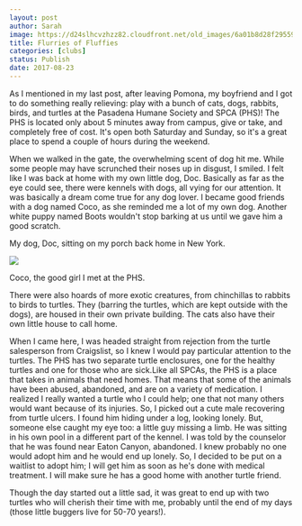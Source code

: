 ```yaml
---
layout: post
author: Sarah
image: https://d24slhcvzhzz82.cloudfront.net/old_images/6a01b8d28f2955970c01b7c90f5b43970b-pi.jpg
title: Flurries of Fluffies
categories: [clubs]
status: Publish
date: 2017-08-23
---
```


As I mentioned in my last post, after leaving Pomona, my boyfriend and I got to do something really relieving: play with a bunch of cats, dogs, rabbits, birds, and turtles at the Pasadena Humane Society and SPCA (PHS)! The PHS is located only about 5 minutes away from campus, give or take, and completely free of cost. It's open both Saturday and Sunday, so it's a great place to spend a couple of hours during the weekend.

When we walked in the gate, the overwhelming scent of dog hit me. While some people may have scrunched their noses up in disgust, I smiled. I felt like I was back at home with my own little dog, Doc. Basically as far as the eye could see, there were kennels with dogs, all vying for our attention. It was basically a dream come true for any dog lover. I became good friends with a dog named Coco, as she reminded me a lot of my own dog. Another white puppy named Boots wouldn't stop barking at us until we gave him a good scratch.

My dog, Doc, sitting on my porch back home in New York.


![](https://d24slhcvzhzz82.cloudfront.net/old_images/6a01b8d28f2955970c01b7c90f5b5d970b-pi.jpg)

Coco, the good girl I met at the PHS.

There were also hoards of more exotic creatures, from chinchillas to rabbits to birds to turtles. They (barring the turtles, which are kept outside with the dogs), are housed in their own private building. The cats also have their own little house to call home.

When I came here, I was headed straight from rejection from the turtle salesperson from Craigslist, so I knew I would pay particular attention to the turtles. The PHS has two separate turtle enclosures, one for the healthy turtles and one for those who are sick.Like all SPCAs, the PHS is a place that takes in animals that need homes. That means that some of the animals have been abused, abandoned, and are on a variety of medication. I realized I really wanted a turtle who I could help; one that not many others would want because of its injuries. So, I picked out a cute male recovering from turtle ulcers. I found him hiding under a log, looking lonely. But, someone else caught my eye too: a little guy missing a limb. He was sitting in his own pool in a different part of the kennel. I was told by the counselor that he was found near Eaton Canyon, abandoned. I knew probably no one would adopt him and he would end up lonely. So, I decided to be put on a waitlist to adopt him; I will get him as soon as he's done with medical treatment. I will make sure he has a good home with another turtle friend.

Though the day started out a little sad, it was great to end up with two turtles who will cherish their time with me, probably until the end of my days (those little buggers live for 50-70 years!).

